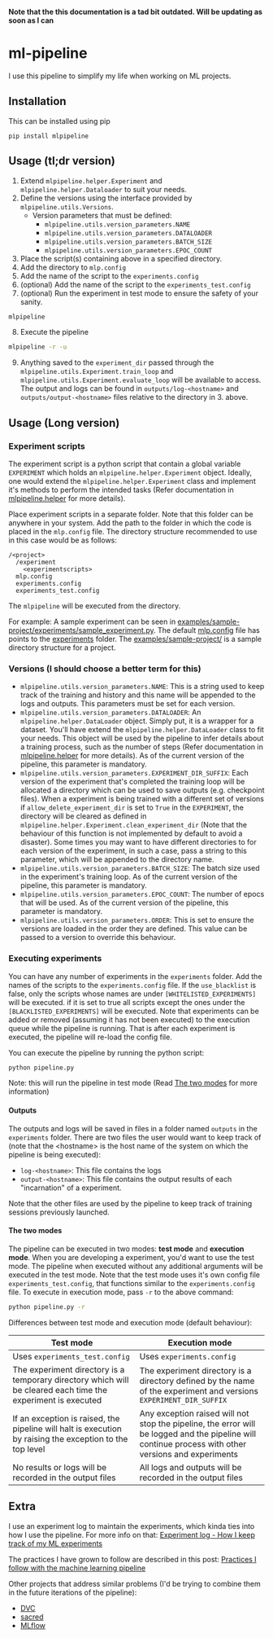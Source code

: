 **Note that the this documentation is a tad bit outdated. Will be updating as soon as I can**
# ml-pipeline
I use this pipeline to simplify my life when working on ML projects. 

## Installation
This can be installed using pip
```
pip install mlpipeline
```

## Usage (tl;dr version)
1. Extend `mlpipeline.helper.Experiment` and `mlpipeline.helper.Dataloader` to suit your needs.
2. Define the versions using the interface provided by `mlpipeline.utils.Versions`.
   - Version parameters that must be defined: 
	 - `mlpipeline.utils.version_parameters.NAME`
	 - `mlpipeline.utils.version_parameters.DATALOADER`
	 - `mlpipeline.utils.version_parameters.BATCH_SIZE`
	 - `mlpipeline.utils.version_parameters.EPOC_COUNT`
3. Place the script(s) containing above in a specified directory.
4. Add the directory to `mlp.config`
5. Add the name of the script to the `experiments.config`
6. (optional) Add the name of the script to the `experiments_test.config`
7. (optional) Run the experiment in test mode to ensure the safety of your sanity.

``` bash
mlpipeline
```
8. Execute the pipeline

``` bash
mlpipeline -r -u
```
9. Anything saved to the `experiment_dir` passed through the `mlpipeline.utils.Experiment.train_loop` and `mlpipeline.utils.Experiment.evaluate_loop` will be available to access. The output and logs can be found in `outputs/log-<hostname>` and `outputs/output-<hostname>` files relative to the directory in 3. above.

## Usage (Long version)
### Experiment scripts
The experiment script is a python script that contain a global variable `EXPERIMENT` which holds an `mlpipeline.helper.Experiment` object. Ideally, one would extend the `mlpipeline.helper.Experiment` class and implement it's methods to perform the intended tasks (Refer documentation in [mlpipeline.helper](mlpipeline.helper.py) for more details). 

Place experiment scripts in a separate folder. Note that this folder can be anywhere in your system. Add the path to the folder in which the code is placed in the `mlp.config` file.
The directory structure recommended to use in this case would be as follows:
```
/<project>
  /experiment
    <experimentscripts>
  mlp.config
  experiments.config
  experiments_test.config
```

The `mlpipeline` will be executed from the <projects> directory.

For example: A sample experiment can be seen in [examples/sample-project/experiments/sample_experiment.py](examples/sample-project/experiments/sample_experiment.py). The default [mlp.config](mlp.config) file has points to the [experiments](experiments) folder. The [examples/sample-project/](examples/sample-project/) is a sample directory structure for a project.


### Versions (I should choose a better term for this)
* `mlpipeline.utils.version_parameters.NAME`: This is a string used to keep track of the training and history and this name will be appended to the logs and outputs. This parameters must be set for each version.
* `mlpipeline.utils.version_parameters.DATALOADER`: An `mlpipeline.helper.DataLoader` object. Simply put, it is a wrapper for a dataset. You'll have extend the `mlpipeline.helper.DataLoader` class to fit your needs. This object will be used by the pipeline to infer details about a training process, such as the number of steps (Refer documentation in [mlpipeline.helper](mlpipeline.helper.py) for more details). As of the current version of the pipeline, this parameter is mandatory.
* `mlpipeline.utils.version_parameters.EXPERIMENT_DIR_SUFFIX`: Each version of the experiment that's completed the training loop will be allocated a directory which can be used to save outputs (e.g. checkpoint files). When a experiment is being trained with a different set of versions if `allow_delete_experiment_dir` is set to `True` in the `EXPERIMENT`, the directory will be cleared as defined in `mlpipeline.helper.Experiment.clean_experiment_dir` (Note that the behaviour of this function is not implemented by default to avoid a disaster). Some times you may want to have different directories to for each version of the experiment, in such a case, pass a string to this parameter, which will be appended to the directory name.
* `mlpipeline.utils.version_parameters.BATCH_SIZE`: The batch size used in the experiment's training loop. As of the current version of the pipeline, this parameter is mandatory.
* `mlpipeline.utils.version_parameters.EPOC_COUNT`: The number of epocs that will be used. As of the current version of the pipeline, this parameter is mandatory.
* `mlpipeline.utils.version_parameters.ORDER`: This is set to ensure the versions are loaded in the order they are defined. This value can be passed to a version to override this behaviour.

### Executing experiments
You can have any number of experiments in the `experiments` folder. Add the names of the scripts to the `experiments.config` file. If the `use_blacklist` is false, only the scripts whose names are under `[WHITELISTED_EXPERIMENTS]` will be executed. if it is set to true all scripts except the ones under the `[BLACKLISTED_EXPERIMENTS]` will be executed. Note that experiments can be added or removed (assuming it has not been executed) to the execution queue while the pipeline is running. That is after each experiment is executed, the pipeline will re-load the config file.

You can execute the pipeline by running the python script:

``` bash
python pipeline.py
```
Note: this will run the pipeline in test mode (Read [The two modes](#the-two-modes) for more information)
#### Outputs
The outputs and logs will be saved in files in a folder named `outputs` in the `experiments` folder. There are two files the user would want to keep track of (note that the \<hostname\> is the host name of the system on which the pipeline is being executed):
- `log-<hostname>`: This file contains the logs
- `output-<hostname>`: This file contains the output results of each "incarnation" of a experiment.

Note that the other files are used by the pipeline to keep track of training sessions previously launched.

#### The two modes
The pipeline can be executed in two modes: **test mode** and **execution mode**. When you are developing a experiment, you'd want to use the test mode. The pipeline when executed without any additional arguments will be executed in the test mode. Note that the test mode uses it's own config file `experiments_test.config`, that functions similar to the `experiments.config` file. To execute in execution mode, pass `-r` to the above command:

``` bash
python pipeline.py -r
```
Differences between test mode and execution mode (default behaviour):

Test mode | Execution mode
----------|---------------
Uses `experiments_test.config` | Uses `experiments.config`
The experiment directory is a temporary directory which will be cleared each time the experiment is executed | The experiment directory is a directory defined by the name of the experiment and versions `EXPERIMENT_DIR_SUFFIX`
If an exception is raised, the pipeline will halt is execution by raising the exception to the top level | Any exception raised will not stop the pipeline, the error will be logged and the pipeline will continue process with other versions and experiments
No results or logs will be recorded in the output files | All logs and outputs will be recorded in the output files

## Extra
I use an experiment log to maintain the experiments, which kinda ties into how I use the pipeline. For more info on that: [Experiment log - How I keep track of my ML experiments](https://ahmed-shariff.github.io/2018/06/11/Experiment-log/)

The practices I have grown to follow are described in this post: [Practices I follow with the machine learning pipeline](https://ahmed-shariff.github.io/2018/08/01/mlp_file_structure)

Other projects that address similar problems (I'd be trying to combine them in the future iterations of the pipeline):
- [DVC](https://github.com/iterative/dvc)
- [sacred](https://github.com/IDSIA/sacred)
- [MLflow](https://github.com/databricks/mlflow)


